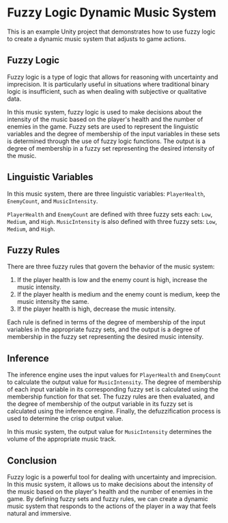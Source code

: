 # Fuzzy Logic Dynamic Music System

This is an example Unity project that demonstrates how to use fuzzy logic to create a dynamic music system that adjusts to game actions.

## Fuzzy Logic

Fuzzy logic is a type of logic that allows for reasoning with uncertainty and imprecision. It is particularly useful in situations where traditional binary logic is insufficient, such as when dealing with subjective or qualitative data.

In this music system, fuzzy logic is used to make decisions about the intensity of the music based on the player's health and the number of enemies in the game. Fuzzy sets are used to represent the linguistic variables and the degree of membership of the input variables in these sets is determined through the use of fuzzy logic functions. The output is a degree of membership in a fuzzy set representing the desired intensity of the music.

## Linguistic Variables

In this music system, there are three linguistic variables: `PlayerHealth`, `EnemyCount`, and `MusicIntensity`.

`PlayerHealth` and `EnemyCount` are defined with three fuzzy sets each: `Low`, `Medium`, and `High`. `MusicIntensity` is also defined with three fuzzy sets: `Low`, `Medium`, and `High`.

## Fuzzy Rules

There are three fuzzy rules that govern the behavior of the music system:

1. If the player health is low and the enemy count is high, increase the music intensity.
2. If the player health is medium and the enemy count is medium, keep the music intensity the same.
3. If the player health is high, decrease the music intensity.

Each rule is defined in terms of the degree of membership of the input variables in the appropriate fuzzy sets, and the output is a degree of membership in the fuzzy set representing the desired music intensity.

## Inference

The inference engine uses the input values for `PlayerHealth` and `EnemyCount` to calculate the output value for `MusicIntensity`. The degree of membership of each input variable in its corresponding fuzzy set is calculated using the membership function for that set. The fuzzy rules are then evaluated, and the degree of membership of the output variable in its fuzzy set is calculated using the inference engine. Finally, the defuzzification process is used to determine the crisp output value.

In this music system, the output value for `MusicIntensity` determines the volume of the appropriate music track.

## Conclusion

Fuzzy logic is a powerful tool for dealing with uncertainty and imprecision. In this music system, it allows us to make decisions about the intensity of the music based on the player's health and the number of enemies in the game. By defining fuzzy sets and fuzzy rules, we can create a dynamic music system that responds to the actions of the player in a way that feels natural and immersive.

